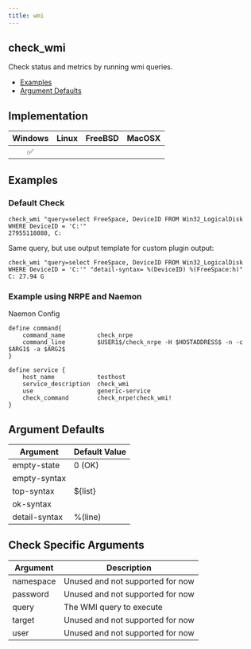 ```yaml
---
title: wmi
---
```


## check_wmi

Check status and metrics by running wmi queries.

- [Examples](#examples)
- [Argument Defaults](#argument-defaults)

## Implementation

| Windows            | Linux | FreeBSD | MacOSX |
|:------------------:|:-----:|:-------:|:------:|
| :white_check_mark: |       |         |        |

## Examples

### Default Check

    check_wmi "query=select FreeSpace, DeviceID FROM Win32_LogicalDisk WHERE DeviceID = 'C:'"
    27955118080, C:

Same query, but use output template for custom plugin output:

    check_wmi "query=select FreeSpace, DeviceID FROM Win32_LogicalDisk WHERE DeviceID = 'C:'" "detail-syntax= %(DeviceID) %(FreeSpace:h)"
    C: 27.94 G

### Example using NRPE and Naemon

Naemon Config

    define command{
        command_name         check_nrpe
        command_line         $USER1$/check_nrpe -H $HOSTADDRESS$ -n -c $ARG1$ -a $ARG2$
    }

    define service {
        host_name            testhost
        service_description  check_wmi
        use                  generic-service
        check_command        check_nrpe!check_wmi!
    }

## Argument Defaults

| Argument      | Default Value |
| ------------- | ------------- |
| empty-state   | 0 (OK)        |
| empty-syntax  |               |
| top-syntax    | \${list}      |
| ok-syntax     |               |
| detail-syntax | %(line)       |

## Check Specific Arguments

| Argument  | Description                      |
| --------- | -------------------------------- |
| namespace | Unused and not supported for now |
| password  | Unused and not supported for now |
| query     | The WMI query to execute         |
| target    | Unused and not supported for now |
| user      | Unused and not supported for now |
